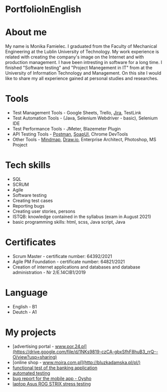 # PortfolioInEnglish

# About me
My name is Monika Famielec. I graduated from the Faculty of Mechanical Engineering at the Lublin University of Technology. My work experience is related with creating the company's image on the Internet and with production management.
I have been intresting in software for a long time. I finished "Software testing" and "Project Manegement in IT" from at the University of Information Technology and Management.
On this site I would like to share my all experience gained at personal studies and researches.

# Tools 
  - Test Management Tools - Google Sheets, Trello, [Jira](https://www.atlassian.com/software/jira0), TestLink
  - Test Automation Tools - (Java, Selenium Webdriver - basic), Selenium IDE
  - Test Performance Tools - JMeter, Blazemeter Plugin
  - API Testing Tools - [Postman](https://www.postman.com/), [SoapUI](https://www.soapui.org/), Chrome DevTools
  - Other Tools - [Mindmap](https://https://app.mindmup.com//), [Draw.io](https://app.diagrams.net/), Enterprise Architect, Photoshop, MS Project
  
# Tech skills
  - SQL
  - SCRUM
  - Agile
  - Software testing
  - Creating test cases
  - Reporting bugs
  - Creating user stories, persons
  - ISTQB: knowledge contained in the syllabus (exam in August 2021)
  - basic programming skills: html, scss, Java script, Java

# Certificates
  - Scrum Master - certificate number: 64392/2021
  - Agile PM Foundation - certificate number: 64821/2021
  - Creation of internet applications and databases and database administration - Nr 2/E.14CIB1/2019
  
# Language
  - English - B1 
  - Deutch - A1
  
# My projects
  - [advertising portal - www.por.24.pl](https://drive.google.com/file/d/1NKs9819-czCA-gbxSfhF8huB3_rrQ--O/view?usp=sharing)
  - [online shop -  www.moira.com.pl](http://bluzkadamska.pl/pl/)
  - [functional test of the banking application](https://drive.google.com/file/d/1nZvkWJPoNweNM4QfPrl8SBODol0m1Guc/view?usp=sharing)
  - [automated testing](https://github.com/monikafami/BrowserStack/blob/main/src/browser/ProjectBrowserStack.java)
  - [bug report for the mobile app - Oysho](https://drive.google.com/file/d/1zHHKW_lbZzeQs-42EAClm6uIxOE8MAzw/view?usp=sharing)
  - [laptop Asus ROG STRIX stress testing](https://drive.google.com/file/d/1cPsiITgr3nDu565Me6PF6xfHKpMLXxm9/view?usp=sharing)
